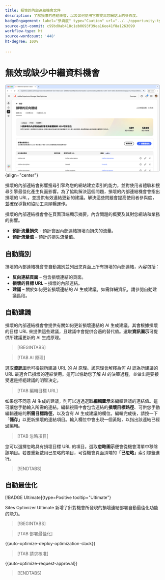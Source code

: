 ```yaml
---
title: 損壞的內部連結機會文件
description: 了解損壞的連結機會，以及如何使用它來提高您網站上的參與度。
badgeEngagement: label="參與度" type="Caution" url="../../opportunity-types/engagement.md" tooltip="參與度"
source-git-commit: c99bd0ab418c1eb0693f39ea16ee41f8a1263099
workflow-type: ht
source-wordcount: '448'
ht-degree: 100%

---
```



# 無效或缺少中繼資料機會

![損壞的內部連結機會](./assets/broken-internal-links/hero.png){align="center"}

損壞的內部連結會影響搜尋引擎為您的網站建立索引的能力，並對使用者體驗和搜尋引擎最佳化產生負面影響。為了協助解決這個問題，損壞的內部連結機會會指出損壞的 URL，並提供有效連結更新的建議。解決這些問題會提高使用者參與度，並確保導覽和協助工具順暢運作。

損壞的內部連結機會會在頁面頂端顯示摘要，內含問題的概要及其對您網站和業務的影響。

* **預計流量損失** - 預計會因內部連結損壞而損失的流量。
* **預計流量值** – 預計的損失流量值。

## 自動識別

<!---![Auto-identify broken internal links](./assets/missing-or-invalid-metadata/auto-identify.png){align="center"}-->

損壞的內部連結機會會自動識別並列出您頁面上所有損壞的內部連結，內容包括：

* **反向連結頁面** – 包含損壞連結的頁面。
* **損壞的目標 URL** – 損壞的內部連結。
* **建議** – 關於如何更新損壞連結的 AI 生成建議。如需詳細資訊，請參閱自動建議區段。

## 自動建議

<!--![Auto-suggest broken internal links](./assets/broken-internal-links/auto-suggest.png){align="center"}-->

損壞的內部連結機會會提供有關如何更新損壞連結的 AI 生成建議。其會根據損壞的目標 URL 來提供這些建議，且建議中會提供合適的替代值。選取&#x200B;**資訊圖示**&#x200B;可提供所建議更新的 AI 生成原理。


>[!BEGINTABS]

>[!TAB AI 原理]

<!--[AI rationale of broken internal links](./assets/broken-internal-links/auto-suggest-ai-rationale.png) -->

選取&#x200B;**資訊**&#x200B;圖示可檢視所建議 URL 的 AI 原理。該原理會解釋為何 AI 認為所建議的 URL 最適合已損壞的連結使用。這可以協助您了解 AI 的決策過程，並做出是要接受還是拒絕建議的明智決定。

>[!TAB 編輯目標 URL]

<!--![Edit suggested URL of broken internal links](./assets/broken-internal-links/edit-target-url.png){align="center"}-->

如果您不同意 AI 生成的建議，則可以透過選取&#x200B;**編輯圖示**&#x200B;來編輯建議的連結值。這可讓您手動輸入所需的連結。編輯視窗中會包含連結的&#x200B;**損壞目標路徑**、可供您手動編輯連結的&#x200B;**所需目標路徑**，以及含有 AI 生成建議的欄位。編輯完成後，請按一下「**儲存**」以更新損壞的連結項目。輸入欄位中會出現一個黃點，以指出該連結已經過編輯。

>[!TAB 忽略項目]

<!--![Ignore broken links](./assets/broken-internal-links/ignore.png){align="center"}-->

您可以選擇忽略具有損壞目標 URL 的項目。選取&#x200B;**忽略圖示**&#x200B;便會從機會清單中移除該項目。若要重新啟用已忽略的項目，可從機會頁面頂端的「**已忽略**」索引標籤進行。

>[!ENDTABS]


## 自動最佳化

[!BADGE Ultimate]{type=Positive tooltip="Ultimate"}

<!---![Auto-optimize suggested invalid or missing metadata](./assets/broken-internal-links/auto-optimize.png){align="center"}-->

Sites Optimizer Ultimate 新增了針對機會所發現的損壞連結部署自動最佳化功能的能力。<!--- TBD-need more in-depth and opportunity specific information here. What does the auto-optimization do?-->


>[!BEGINTABS]

>[!TAB 部署最佳化]

{{auto-optimize-deploy-optimization-slack}}

>[!TAB 請求核准]

{{auto-optimize-request-approval}}

>[!ENDTABS]

